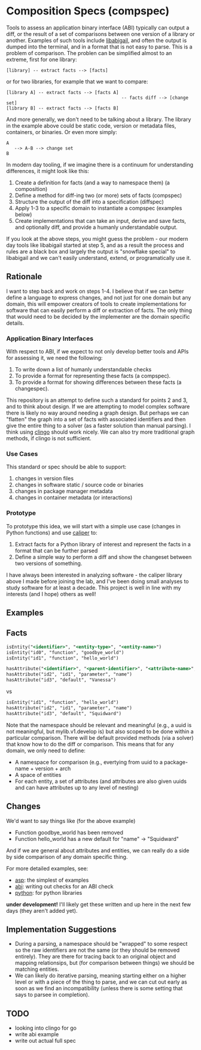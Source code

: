 # Composition Specs (compspec)

Tools to assess an application binary interface (ABI) typically can output a diff, or
the result of a set of comparisons between one version of a library or another. Examples
of such tools include [libabigail](https://sourceware.org/libabigail/), and often the output
is dumped into the terminal, and in a format that is not easy to parse. This is a problem
of comparison. The problen can be simplified almost to an extreme, first for one library:

```
[library] -- extract facts --> [facts]
```

or for two libraries, for example that we want to compare:

```
[library A] -- extract facts --> [facts A]
                                           -- facts diff --> [change set] 
[library B] -- extract facts --> [facts B]
```

And more generally, we don't need to be talking about a library. The library in
the example above could be static code, version or metadata files, containers,
or binaries. Or even more simply:


```
A 
   --> A-B --> change set
B
```

In modern day tooling, if we imagine there is a continuum for understanding differences,
it might look like this:

1. Create a definition for facts (and a way to namespace them) (a composition)
2. Define a method for diff-ing two (or more) sets of facts (compspec)
3. Structure the output of the diff into a specification (diffspec)
4. Apply 1-3 to a specific domain to instantiate a compspec (examples below)
5. Create implementations that can take an input, derive and save facts, and optionally diff, and provide a humanly understandable output.

If you look at the above steps, you might guess the problem - our modern day tools
like libabigail started at step 5, and as a result the process and rules are a black box and
largely the output is "snowflake special" to libabigail and we can't easily understand,
extend, or programatically use it.

## Rationale

I want to step back and work on steps 1-4. I believe that if we can better
define a language to express changes, and not just for one domain but any domain,
this will empower creators of tools to create implementations for software that can
easily perform a diff or extraction of facts. The only thing that would need to
be decided by the implementer are the domain specific details. 

### Application Binary Interfaces

With respect to ABI, if we expect to not only develop better tools and APIs for assessing it, we need
the following:

1. To write down a list of humanly understandable checks
2. To provide a format for representing these facts (a compspec).
3. To provide a format for showing differences between these facts (a changespec).

This repository is an attempt to define such a standard for points 2 and 3, and to think
about design. If we are attempting to model complex software there is likely no way around needing
a graph design. But perhaps we can "flatten" the graph into a set of facts with associated
identifiers and then give the entire thing to a solver (as a faster solution than
manual parsing). I think using [clingo](https://potassco.org/clingo/) should work nicely.
We can also try more traditional graph methods, if clingo is not sufficient.

### Use Cases

This standard or spec should be able to support:

1. changes in version files
2. changes in software static / source code or binaries
3. changes in package manager metadata
4. changes in container metadata (or interactions)

### Prototype

To prototype this idea, we will start with a simple use case (changes in Python functions)
and use [caliper](https://github.com/vsoch/caliper) to:

1. Extract facts for a Python library of interest and represent the facts in a format that can be further parsed
2. Define a simple way to perform a diff and show the changeset between two versions of something.

I have always been interested in analyzing software - the caliper library above I made before joining
the lab, and I've been doing small analyses to study software for at least a decade. This project
is well in line with my interests (and I hope) others as well!

## Examples

## Facts

```asp
isEntity("<identifier>", "<entity-type>", "<entity-name>")
isEntity("id0", "function", "goodbye_world")
isEntity("id1", "function", "hello_world")

hasAttribute("<identifier>", "<parent-identifier>", "<attribute-name>", "<attribute-value>")
hasAttribute("id2", "id1", "parameter", "name")
hasAttribute("id3", "default", "Vanessa")
```

vs 

```asp
isEntity("id1", "function", "hello_world")
hasAttribute("id2", "id1", "parameter", "name")
hasAttribute("id3", "default", "Squidward")
```

Note that the namespace should be relevant and meaningful (e.g., a uuid is not meaningful, but
mylib.v1.develop is) but also scoped to be done within a particular comparison. There will
be default provided methods (via a solver) that know how to do the diff or comparison.
This means that for any domain, we only need to define:

- A namespace for comparison (e.g., evertying from uuid to a package-name + version + arch
- A space of entities
- For each entity, a set of attributes (and attributes are also given uuids and can have attributes up to any level of nesting)

## Changes

We'd want to say things like (for the above example)

- Function goodbye_world has been removed
- Function hello_world has a new default for "name" -> "Squidward"

And if we are general about attributes and entities, we can really do a side
by side comparison of any domain specific thing.

For more detailed examples, see:

 - [asp](asp): the simplest of examples
 - [abi](abi): writing out checks for an ABI check
 - [python](python): for python libraries 
 
**under development!** I'll likely get these written and up here in the next few days (they aren't added yet).
 
## Implementation Suggestions

- During a parsing, a namespace should be "wrapped" to some respect so the raw identifiers are not the same (or they should be removed entirely). They are there for tracing back to an original object and mapping relationsips, but (for comparison between things) we should be matching entities.
- We can likely do iterative parsing, meaning starting either on a higher level or with a piece of the thing to parse, and we can cut out early as soon as we find an incompatibility (unless there is some setting that says to parsee in completion).

## TODO

- looking into clingo for go
- write abi example
- write out actual full spec

